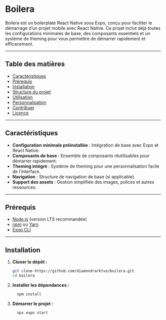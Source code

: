 # Boilera

Boilera est un boilerplate React Native sous Expo, conçu pour faciliter le démarrage d’un projet mobile avec React Native. Ce projet inclut déjà toutes les configurations minimales de base, des composants essentiels et un système de theming pour vous permettre de démarrer rapidement et efficacement.

---

## Table des matières

- [Caractéristiques](#caractéristiques)
- [Prérequis](#prérequis)
- [Installation](#installation)
- [Structure du projet](#structure-du-projet)
- [Utilisation](#utilisation)
- [Personnalisation](#personnalisation)
- [Contribuer](#contribuer)
- [Licence](#licence)

---

## Caractéristiques

- **Configuration minimale préinstallée** : Intégration de base avec Expo et React Native.
- **Composants de base** : Ensemble de composants réutilisables pour démarrer rapidement.
- **Theming intégré** : Système de theming pour une personnalisation facile de l’interface.
- **Navigation** : Structure de navigation de base (si applicable).
- **Support des assets** : Gestion simplifiée des images, polices et autres ressources.

---

## Prérequis

- [Node.js](https://nodejs.org/) (version LTS recommandée)
- [npm](https://www.npmjs.com/) ou [Yarn](https://yarnpkg.com/)
- [Expo CLI](https://docs.expo.dev/workflow/expo-cli/)

---

## Installation

1. **Cloner le dépôt :**

   ```bash
   git clone https://github.com/diamondrarktvo/boilera.git
   cd boilera
   ```
2. **Installer les dépendances :**
   ```bash
     npm install
   ```
3. **Démarrer le projet :**
   ```bash
     npx expo start
   ```
